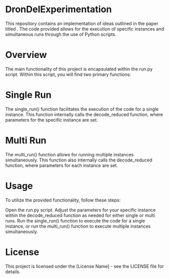 # DronDelExperimentation
This repository contains an implementation of ideas outlined in the paper titled <Paper Name>. The code provided allows for the execution of specific instances and simultaneous runs through the use of Python scripts.

# Overview

The main functionality of this project is encapsulated within the run.py script. Within this script, you will find two primary functions:

# Single Run

The single_run() function facilitates the execution of the code for a single instance. This function internally calls the decode_reduced function, where parameters for the specific instance are set.

# Multi Run

The multi_run() function allows for running multiple instances simultaneously. This function also internally calls the decode_reduced function, where parameters for each instance are set.

# Usage

To utilize the provided functionality, follow these steps:

Open the run.py script.
Adjust the parameters for your specific instance within the decode_reduced function as needed for either single or multi runs.
Run the single_run() function to execute the code for a single instance, or run the multi_run() function to execute multiple instances simultaneously.

# License

This project is licensed under the [License Name] - see the LICENSE file for details.

